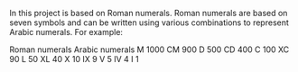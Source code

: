 In this project is based on Roman numerals. Roman numerals are based on seven symbols and can be written using various combinations to represent Arabic numerals. For example:

Roman numerals	Arabic numerals
    M	1000
    CM	900
    D	500
    CD	400
    C	100
    XC	90
    L	50
    XL	40
    X	10
    IX	9
    V	5
    IV	4
    I	1